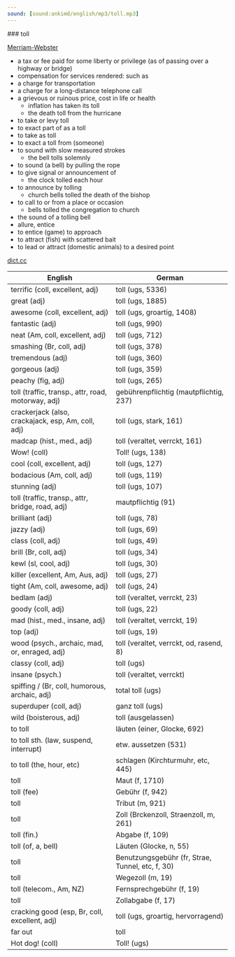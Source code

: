 ```yaml
---
sound: [sound:ankimd/english/mp3/toll.mp3]
---
```


\### toll

[Merriam-Webster](https://www.merriam-webster.com/dictionary/toll)

- a tax or fee paid for some liberty or privilege (as of passing over a highway or bridge)
- compensation for services rendered: such as
- a charge for transportation
- a charge for a long-distance telephone call
- a grievous or ruinous price, cost in life or health
    - inflation has taken its toll
    - the death toll from the hurricane
- to take or levy toll
- to exact part of as a toll
- to take as toll
- to exact a toll from (someone)
- to sound with slow measured strokes
    - the bell tolls solemnly
- to sound (a bell) by pulling the rope
- to give signal or announcement of
    - the clock tolled each hour
- to announce by tolling
    - church bells tolled the death of the bishop
- to call to or from a place or occasion
    - bells tolled the congregation to church
- the sound of a tolling bell
- allure, entice
- to entice (game) to approach
- to attract (fish) with scattered bait
- to lead or attract (domestic animals) to a desired point

[dict.cc](https://www.dict.cc/toll)

| English        | German       |
| -------------- | ------------ |
| terrific (coll, excellent, adj) | toll (ugs, 5336) |
| great (adj) | toll (ugs, 1885) |
| awesome (coll, excellent, adj) | toll (ugs, groartig, 1408) |
| fantastic (adj) | toll (ugs, 990) |
| neat (Am, coll, excellent, adj) | toll (ugs, 712) |
| smashing (Br, coll, adj) | toll (ugs, 378) |
| tremendous (adj) | toll (ugs, 360) |
| gorgeous (adj) | toll (ugs, 359) |
| peachy (fig, adj) | toll (ugs, 265) |
| toll (traffic, transp., attr, road, motorway, adj) | gebührenpflichtig (mautpflichtig, 237) |
| crackerjack (also, crackajack, esp, Am, coll, adj) | toll (ugs, stark, 161) |
| madcap (hist., med., adj) | toll (veraltet, verrckt, 161) |
| Wow! (coll) | Toll! (ugs, 138) |
| cool (coll, excellent, adj) | toll (ugs, 127) |
| bodacious (Am, coll, adj) | toll (ugs, 119) |
| stunning (adj) | toll (ugs, 107) |
| toll (traffic, transp., attr, bridge, road, adj) | mautpflichtig (91) |
| brilliant (adj) | toll (ugs, 78) |
| jazzy (adj) | toll (ugs, 69) |
| class (coll, adj) | toll (ugs, 49) |
| brill (Br, coll, adj) | toll (ugs, 34) |
| kewl (sl, cool, adj) | toll (ugs, 30) |
| killer (excellent, Am, Aus, adj) | toll (ugs, 27) |
| tight (Am, coll, awesome, adj) | toll (ugs, 24) |
| bedlam (adj) | toll (veraltet, verrckt, 23) |
| goody (coll, adj) | toll (ugs, 22) |
| mad (hist., med., insane, adj) | toll (veraltet, verrckt, 19) |
| top (adj) | toll (ugs, 19) |
| wood (psych., archaic, mad, or, enraged, adj) | toll (veraltet, verrckt, od, rasend, 8) |
| classy (coll, adj) | toll (ugs) |
| insane (psych.) | toll (veraltet, verrckt) |
| spiffing / (Br, coll, humorous, archaic, adj) | total toll (ugs) |
| superduper (coll, adj) | ganz toll (ugs) |
| wild (boisterous, adj) | toll (ausgelassen) |
| to toll | läuten (einer, Glocke, 692) |
| to toll sth. (law, suspend, interrupt) | etw. aussetzen (531) |
| to toll (the, hour, etc) | schlagen (Kirchturmuhr, etc, 445) |
| toll | Maut (f, 1710) |
| toll (fee) | Gebühr (f, 942) |
| toll | Tribut (m, 921) |
| toll | Zoll (Brckenzoll, Straenzoll, m, 261) |
| toll (fin.) | Abgabe (f, 109) |
| toll (of, a, bell) | Läuten (Glocke, n, 55) |
| toll | Benutzungsgebühr (fr, Strae, Tunnel, etc, f, 30) |
| toll | Wegezoll (m, 19) |
| toll (telecom., Am, NZ) | Fernsprechgebühr (f, 19) |
| toll | Zollabgabe (f, 17) |
| cracking good (esp, Br, coll, excellent, adj) | toll (ugs, groartig, hervorragend) |
| far out | toll |
| Hot dog! (coll) | Toll! (ugs) |
